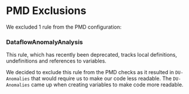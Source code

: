 # PMD Exclusions
We excluded 1 rule from the PMD configuration:
### DataflowAnomalyAnalysis
This rule, which has recently been deprecated, tracks local definitions, undefinitions and references to variables.

We decided to exclude this rule from the PMD checks as it resulted in `DU-Anomalies` that would require us to make our code less readable. The `DU-Anomalies` came up when creating variables to make code more readable.